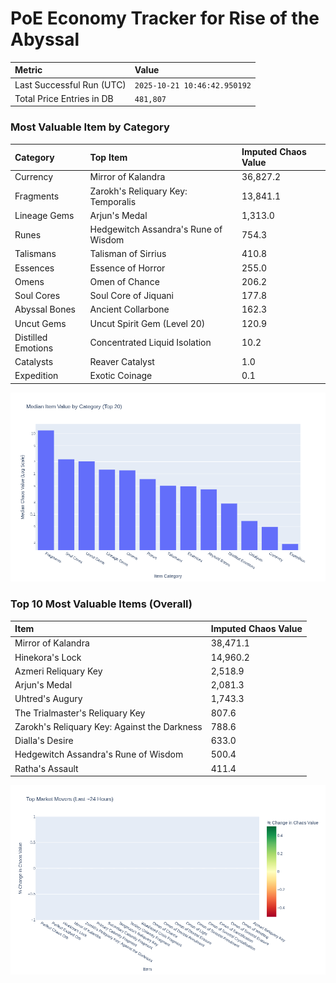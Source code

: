 # PoE Economy Tracker for Rise of the Abyssal

<!-- START_MAINTENANCE -->
| Metric | Value |
|:---|:---|
| Last Successful Run (UTC) | `2025-10-21 10:46:42.950192` |
| Total Price Entries in DB | `481,807` |

<!-- END_MAINTENANCE -->

<!-- START_DATAFRAME_DEBUG -->
<!-- END_DATAFRAME_DEBUG -->

<!-- START_CATEGORY_ANALYSIS -->
### Most Valuable Item by Category
| Category | Top Item | Imputed Chaos Value |
| :--- | :--- | :--- |
| Currency | Mirror of Kalandra | 36,827.2 |
| Fragments | Zarokh's Reliquary Key: Temporalis | 13,841.1 |
| Lineage Gems | Arjun's Medal | 1,313.0 |
| Runes | Hedgewitch Assandra's Rune of Wisdom | 754.3 |
| Talismans | Talisman of Sirrius | 410.8 |
| Essences | Essence of Horror | 255.0 |
| Omens | Omen of Chance | 206.2 |
| Soul Cores | Soul Core of Jiquani | 177.8 |
| Abyssal Bones | Ancient Collarbone | 162.3 |
| Uncut Gems | Uncut Spirit Gem (Level 20) | 120.9 |
| Distilled Emotions | Concentrated Liquid Isolation | 10.2 |
| Catalysts | Reaver Catalyst | 1.0 |
| Expedition | Exotic Coinage | 0.1 |


![Category Analysis Chart](charts/category_analysis.png)
<!-- END_ANALYSIS -->

<!-- START_ANALYSIS -->
### Top 10 Most Valuable Items (Overall)
| Item | Imputed Chaos Value |
| :--- | :--- |
| Mirror of Kalandra | 38,471.1 |
| Hinekora's Lock | 14,960.2 |
| Azmeri Reliquary Key | 2,518.9 |
| Arjun's Medal | 2,081.3 |
| Uhtred's Augury | 1,743.3 |
| The Trialmaster's Reliquary Key | 807.6 |
| Zarokh's Reliquary Key: Against the Darkness | 788.6 |
| Dialla's Desire | 633.0 |
| Hedgewitch Assandra's Rune of Wisdom | 500.4 |
| Ratha's Assault | 411.4 |


![Market Movers Chart](charts/market_movers.png)
<!-- END_ANALYSIS -->
